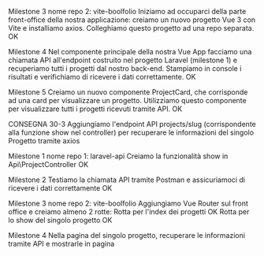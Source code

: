 Milestone 3
nome repo 2: vite-boolfolio
Iniziamo ad occuparci della parte front-office della nostra applicazione: creiamo un nuovo progetto Vue 3 con Vite e installiamo axios.
Colleghiamo questo progetto ad una repo separata. OK

Milestone 4
Nel componente principale della nostra Vue App facciamo una chiamata API all'endpoint costruito nel progetto Laravel (milestone 1) e recuperiamo tutti i progetti dal nostro back-end.
Stampiamo in console i risultati e verifichiamo di ricevere i dati correttamente. OK

Milestone 5
Creiamo un nuovo componente ProjectCard, che corrisponde ad una card per visualizzare un progetto. Utilizziamo questo componente per visualizzare tutti i progetti ricevuti tramite API. OK


CONSEGNA 30-3
Aggiungiamo l'endpoint API projects/slug (corrispondente alla funzione show nel controller) per recuperare le informazioni del singolo Progetto tramite axios

Milestone 1
nome repo 1: laravel-api
Creiamo la funzionalità show in Api\ProjectController OK

Milestone 2
Testiamo la chiamata API tramite Postman e assicuriamoci di ricevere i dati correttamente OK

Milestone 3
nome repo 2: vite-boolfolio
Aggiungiamo Vue Router sul front office e creiamo almeno 2 rotte:
Rotta per l'index dei progetti OK
Rotta per lo show del singolo progetto OK

Milestone 4
Nella pagina del singolo progetto, recuperare le informazioni tramite API e mostrarle in pagina
